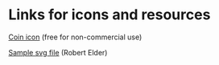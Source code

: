 # Links for icons and resources

[Coin icon](https://iconarchive.com/show/pretty-office-11-icons-by-custom-icon-design/coin-us-dollar-icon.html) (free for non-commercial use)

[Sample svg file](https://blog.robertelder.org/custom-mime-type-ubuntu/) (Robert Elder)

